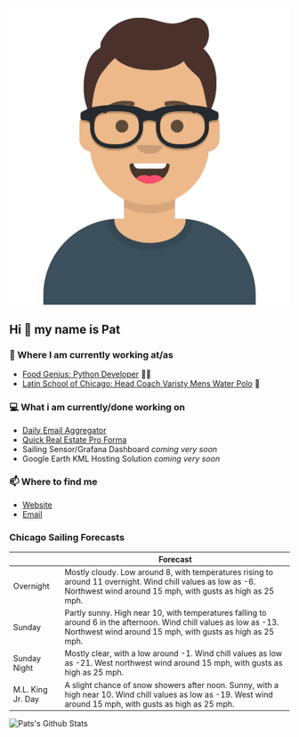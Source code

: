 [![Social banner for p-j-falconer](https://raw.githubusercontent.com/P-J-FALCONER/P-J-FALCONER/master/assets/avataaars.svg)](https://patfalconer.com/)
## Hi :wave: my name is Pat

### 💼 Where I am currently working at/as
- [Food Genius: Python Developer](https://getfoodgenius.com/) 🍔🐍
- [Latin School of Chicago: Head Coach Varisty Mens Water Polo](https://www.latinschool.org/) 🤽


### 💻 What i am currently/done working on
 - [Daily Email Aggregator](https://github.com/P-J-FALCONER/dott_daily_mail)
 - [Quick Real Estate Pro Forma](https://github.com/P-J-FALCONER/henry)
 - Sailing Sensor/Grafana Dashboard *coming very soon*
 - Google Earth KML Hosting Solution *coming very soon*

### 📫 Where to find me
 - [Website](https://patfalconer.com/)
 - [Email](mailto:patrick.j.falconer@gmail.com)


### Chicago Sailing Forecasts
|   | Forecast  |
|---|---|
| Overnight | Mostly cloudy. Low around 8, with temperatures rising to around 11 overnight. Wind chill values as low as -6. Northwest wind around 15 mph, with gusts as high as 25 mph. |
| Sunday | Partly sunny. High near 10, with temperatures falling to around 6 in the afternoon. Wind chill values as low as -13. Northwest wind around 15 mph, with gusts as high as 25 mph. |
| Sunday Night | Mostly clear, with a low around -1. Wind chill values as low as -21. West northwest wind around 15 mph, with gusts as high as 25 mph. |
| M.L. King Jr. Day | A slight chance of snow showers after noon. Sunny, with a high near 10. Wind chill values as low as -19. West wind around 15 mph, with gusts as high as 25 mph. |

![Pats's Github Stats](https://github-readme-stats.vercel.app/api?username=p-j-falconer&show_icons=true&theme=radical)
